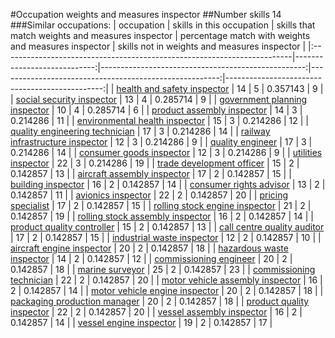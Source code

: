 #Occupation weights and measures inspector
##Number skills 14
###Similar occupations:
| occupation                                                              |   skills in this occupation |   skills that match weights and measures inspector |   percentage match with weights and measures inspector |   skills not in weights and measures inspector |
|:------------------------------------------------------------------------|----------------------------:|---------------------------------------------------:|-------------------------------------------------------:|-----------------------------------------------:|
| [health and safety inspector](health_and_safety_inspector.md)           |                          14 |                                                  5 |                                               0.357143 |                                              9 |
| [social security inspector](social_security_inspector.md)               |                          13 |                                                  4 |                                               0.285714 |                                              9 |
| [government planning inspector](government_planning_inspector.md)       |                          10 |                                                  4 |                                               0.285714 |                                              6 |
| [product assembly inspector](product_assembly_inspector.md)             |                          14 |                                                  3 |                                               0.214286 |                                             11 |
| [environmental health inspector](environmental_health_inspector.md)     |                          15 |                                                  3 |                                               0.214286 |                                             12 |
| [quality engineering technician](quality_engineering_technician.md)     |                          17 |                                                  3 |                                               0.214286 |                                             14 |
| [railway infrastructure inspector](railway_infrastructure_inspector.md) |                          12 |                                                  3 |                                               0.214286 |                                              9 |
| [quality engineer](quality_engineer.md)                                 |                          17 |                                                  3 |                                               0.214286 |                                             14 |
| [consumer goods inspector](consumer_goods_inspector.md)                 |                          12 |                                                  3 |                                               0.214286 |                                              9 |
| [utilities inspector](utilities_inspector.md)                           |                          22 |                                                  3 |                                               0.214286 |                                             19 |
| [trade development officer](trade_development_officer.md)               |                          15 |                                                  2 |                                               0.142857 |                                             13 |
| [aircraft assembly inspector](aircraft_assembly_inspector.md)           |                          17 |                                                  2 |                                               0.142857 |                                             15 |
| [building inspector](building_inspector.md)                             |                          16 |                                                  2 |                                               0.142857 |                                             14 |
| [consumer rights advisor](consumer_rights_advisor.md)                   |                          13 |                                                  2 |                                               0.142857 |                                             11 |
| [avionics inspector](avionics_inspector.md)                             |                          22 |                                                  2 |                                               0.142857 |                                             20 |
| [pricing specialist](pricing_specialist.md)                             |                          17 |                                                  2 |                                               0.142857 |                                             15 |
| [rolling stock engine inspector](rolling_stock_engine_inspector.md)     |                          21 |                                                  2 |                                               0.142857 |                                             19 |
| [rolling stock assembly inspector](rolling_stock_assembly_inspector.md) |                          16 |                                                  2 |                                               0.142857 |                                             14 |
| [product quality controller](product_quality_controller.md)             |                          15 |                                                  2 |                                               0.142857 |                                             13 |
| [call centre quality auditor](call_centre_quality_auditor.md)           |                          17 |                                                  2 |                                               0.142857 |                                             15 |
| [industrial waste inspector](industrial_waste_inspector.md)             |                          12 |                                                  2 |                                               0.142857 |                                             10 |
| [aircraft engine inspector](aircraft_engine_inspector.md)               |                          20 |                                                  2 |                                               0.142857 |                                             18 |
| [hazardous waste inspector](hazardous_waste_inspector.md)               |                          14 |                                                  2 |                                               0.142857 |                                             12 |
| [commissioning engineer](commissioning_engineer.md)                     |                          20 |                                                  2 |                                               0.142857 |                                             18 |
| [marine surveyor](marine_surveyor.md)                                   |                          25 |                                                  2 |                                               0.142857 |                                             23 |
| [commissioning technician](commissioning_technician.md)                 |                          22 |                                                  2 |                                               0.142857 |                                             20 |
| [motor vehicle assembly inspector](motor_vehicle_assembly_inspector.md) |                          16 |                                                  2 |                                               0.142857 |                                             14 |
| [motor vehicle engine inspector](motor_vehicle_engine_inspector.md)     |                          20 |                                                  2 |                                               0.142857 |                                             18 |
| [packaging production manager](packaging_production_manager.md)         |                          20 |                                                  2 |                                               0.142857 |                                             18 |
| [product quality inspector](product_quality_inspector.md)               |                          22 |                                                  2 |                                               0.142857 |                                             20 |
| [vessel assembly inspector](vessel_assembly_inspector.md)               |                          16 |                                                  2 |                                               0.142857 |                                             14 |
| [vessel engine inspector](vessel_engine_inspector.md)                   |                          19 |                                                  2 |                                               0.142857 |                                             17 |
